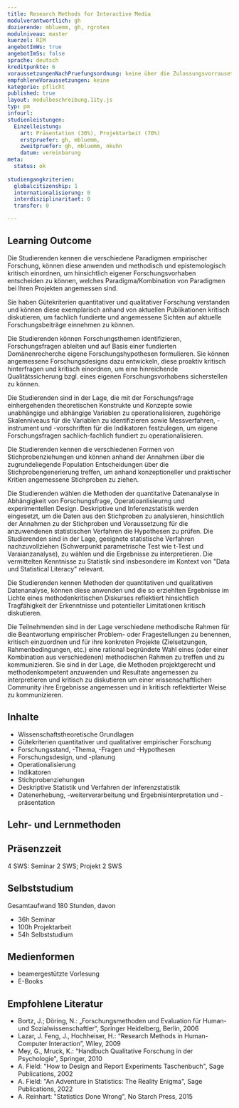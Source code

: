 ```yaml
---
title: Research Methods for Interactive Media
modulverantwortlich: gh
dozierende: mbluemm, gh, rgroten
modulniveau: master
kuerzel: RIM
angebotImWs: true
angebotImSs: false
sprache: deutsch
kreditpunkte: 6
voraussetzungenNachPruefungsordnung: keine über die Zulassungsvorrausetzungen zum Studium hinausgehenden
empfohleneVoraussetzungen: keine
kategorie: pflicht
published: true
layout: modulbeschreibung.11ty.js
typ: pm
infourl: 
studienleistungen:
  Einzelleistung:
    art: Präsentation (30%), Projektarbeit (70%)
    erstpruefer: gh, mbluemm,
    zweitpruefer: gh, mbluemm, nkuhn
    datum: vereinbarung
meta:
  status: ok   
  
studiengangkriterien:
  globalcitizenship: 1
  internationalisierung: 0
  interdisziplinaritaet: 0
  transfer: 0

---
```


## Learning Outcome

Die Studierenden kennen die verschiedene Paradigmen empirischer Forschung, können diese anwenden und methodisch und epistemologisch kritisch einordnen, um hinsichtlich eigener Forschungsvorhaben entscheiden zu können, welches Paradigma/Kombination von Paradigmen bei Ihren Projekten angemessen sind.

Sie haben Gütekriterien quantitativer und qualitativer Forschung verstanden und können diese exemplarisch anhand von aktuellen Publikationen kritisch diskutieren, um fachlich fundierte und angemessene Sichten auf aktuelle Forschungsbeiträge einnehmen zu können.

Die Studierenden können Forschungsthemen identifizieren, Forschungsfragen ableiten und auf Basis einer fundierten Domänenrecherche eigene Forschungshypothesen formulieren. Sie können angemessene Forschungsdesigns dazu entwickeln, diese proaktiv kritisch hinterfragen und kritisch einordnen, um eine hinreichende Qualitätssicherung bzgl. eines eigenen Forschungsvorhabens sicherstellen zu können.

Die Studierenden sind in der Lage, die mit der Forschungsfrage einhergehenden theoretischen Konstrukte und Konzepte sowie unabhängige und abhängige Variablen zu operationalisieren, zugehörige Skalenniveaus für die Variablen zu identifizieren sowie Messverfahren, -instrument und -vorschriften für die Indikatoren festzulegen, um eigene Forschungsfragen sachlich-fachlich fundiert zu operationalisieren.

Die Studierenden kennen die verschiedenen Formen von Stichprobenziehungen und können anhand der Annahmen über die zugrundeliegende Population Entscheidungen über die Stichprobengenerierung treffen, um anhand konzeptioneller und praktischer Kritien angemessene Stichproben zu ziehen.

Die Studierenden wählen die Methoden der quantitative Datenanalyse in Abhängigkeit von Forschungsfrage, Operatioanlisieurng und experimentellen Design. Deskriptive und Inferenzstatistik werden eingesetzt, um die Daten aus den Stichproben zu analysieren, hinsichtlich der Annahmen zu der Stichproben und Voraussetzung für die anzuwendenen statistischen Verfahren die Hypothesen zu prüfen. Die Studierenden sind in der Lage, geeignete statistische Verfahren nachzuvollziehen (Schwerpunkt parametrische Test wie t-Test und Varaianzanalyse), zu wählen und die Ergebnisse zu interpretieren. Die vermittelten Kenntnisse zu Statistik sind insbesondere im Kontext von "Data und Statistical Literacy" relevant.

Die Studierenden kennen Methoden der quantitativen und qualitativen Datenanalyse, können diese anwenden und die so erziehlten Ergebnisse im Lichte eines methodenkritischen Diskurses reflektiert hinsichtlich Tragfähigkeit der Erkenntnisse und potentieller Limitationen kritisch diskutieren.

Die Teilnehmenden sind in der Lage verschiedene methodische Rahmen für die Beantwortung empirischer Problem- oder Fragestellungen zu benennen, kritisch einzuordnen und für ihre konkreten Projekte (Zielsetzungen, Rahmenbedingungen, etc.) eine rational begründete Wahl eines (oder einer Kombination aus verschiedenen) methodischen Rahmen zu treffen und zu kommunizieren. Sie sind in der Lage, die Methoden projektgerecht und methodenkompetent anzuwenden und Resultate angemessen zu interpretieren und kritisch zu diskutieren um einer wissenschaftlichen Community ihre Ergebnisse angemessen und in kritisch reflektierter Weise zu kommunizieren.

## Inhalte

- Wissenschaftstheoretische Grundlagen
- Gütekriterien quantitativer und qualitativer empirischer Forschung
- Forschungsstand, -Thema, -Fragen und -Hypothesen
- Forschungsdesign, und -planung
- Operationalisierung
- Indikatoren
- Stichprobenziehungen
- Deskriptive Statistik und Verfahren der Inferenzstatistik
- Datenerhebung, -weiterverarbeitung und Ergebnisinterpretation und -präsentation

## Lehr- und Lernmethoden

## Präsenzzeit
4 SWS: Seminar 2 SWS; Projekt 2 SWS

## Selbststudium
Gesamtaufwand 180 Stunden, davon 

- 36h Seminar 
- 100h Projektarbeit 
- 54h Selbststudium

## Medienformen
- beamergestützte Vorlesung
- E-Books

## Empfohlene Literatur
- Bortz, J.; Döring, N.: „Forschungsmethoden und Evaluation für Human- und Sozialwissenschaftler“, Springer Heidelberg, Berlin, 2006
- Lazar, J. Feng, J., Hochheiser, H.: “Research Methods in Human-Computer Interaction”, Wiley, 2009
- Mey, G., Mruck, K.: “Handbuch Qualitative Forschung in der Psychologie", Springer, 2010
- A. Field: "How to Design and Report Experiments Taschenbuch", Sage Publications, 2002
- A. Field: "An Adventure in Statistics: The Reality Enigma", Sage Publications, 2022
- A. Reinhart: "Statistics Done Wrong", No Starch Press, 2015

